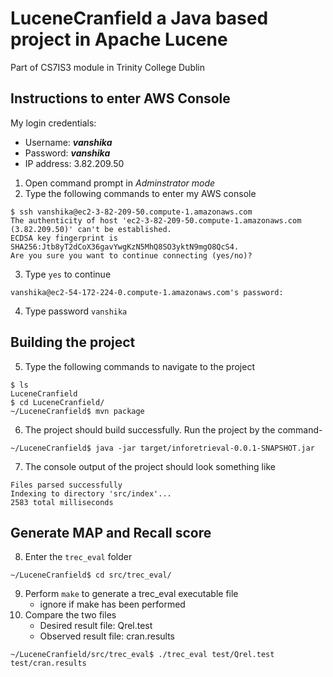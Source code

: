 LuceneCranfield a Java based project in Apache Lucene
======================================================
 Part of CS7IS3 module in Trinity College Dublin 

## Instructions to enter AWS Console ##
My login credentials:  
* Username: ___vanshika___  
* Password: ___vanshika___  
* IP address: 3.82.209.50  

1.  Open command prompt in _Adminstrator mode_ 
2.  Type the following commands to enter my AWS console
 
```
$ ssh vanshika@ec2-3-82-209-50.compute-1.amazonaws.com
The authenticity of host 'ec2-3-82-209-50.compute-1.amazonaws.com (3.82.209.50)' can't be established.
ECDSA key fingerprint is SHA256:Jtb8yT2dCoX36gavYwgKzN5MhQ8SO3yktN9mgO8QcS4.
Are you sure you want to continue connecting (yes/no)?
```
3. Type `yes` to continue

```
vanshika@ec2-54-172-224-0.compute-1.amazonaws.com's password:
```  
4. Type password `vanshika`

## Building the project ##
5. Type the following commands to navigate to the project
```
$ ls
LuceneCranfield
$ cd LuceneCranfield/
~/LuceneCranfield$ mvn package  
```
6. The project should build successfully. Run the project by the command-  
```
~/LuceneCranfield$ java -jar target/inforetrieval-0.0.1-SNAPSHOT.jar  
```  
7. The console output of the project should look something like
```
Files parsed successfully
Indexing to directory 'src/index'...
2583 total milliseconds
```  
## Generate MAP and Recall score ##   
8. Enter the `trec_eval` folder
```
~/LuceneCranfield$ cd src/trec_eval/
```  
9. Perform `make` to generate a trec_eval executable file
    - ignore if make has been performed  
10. Compare the two files  
    - Desired result file: Qrel.test
    - Observed result file: cran.results
```
~/LuceneCranfield/src/trec_eval$ ./trec_eval test/Qrel.test test/cran.results
```
